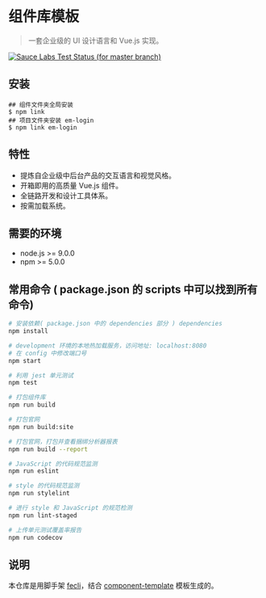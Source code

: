 # 组件库模板

>一套企业级的 UI 设计语言和 Vue.js 实现。

[![Sauce Labs Test Status (for master branch)](https://badges.herokuapp.com/browsers?googlechrome=7&firefox=7&microsoftedge=10&iexplore=9&safari=10.10)](https://saucelabs.com/u/_wmhilton)

## 安装

```
## 组件文件夹全局安装
$ npm link
## 项目文件夹安装 em-login
$ npm link em-login
```

## 特性

- 提炼自企业级中后台产品的交互语言和视觉风格。
- 开箱即用的高质量 Vue.js 组件。
- 全链路开发和设计工具体系。
- 按需加载系统。

## 需要的环境

- node.js >= 9.0.0
- npm >= 5.0.0

## 常用命令 ( package.json 的 scripts 中可以找到所有命令)

``` bash
# 安装依赖( package.json 中的 dependencies 部分 ) dependencies
npm install

# development 环境的本地热加载服务，访问地址: localhost:8080
# 在 config 中修改端口号
npm start

# 利用 jest 单元测试
npm test

# 打包组件库
npm run build

# 打包官网
npm run build:site

# 打包官网，打包并查看捆绑分析器报表
npm run build --report

# JavaScript 的代码规范监测
npm run eslint

# style 的代码规范监测
npm run stylelint

# 进行 style 和 JavaScript 的规范检测
npm run lint-staged

# 上传单元测试覆盖率报告
npm run codecov
```

## 说明

本仓库是用脚手架 [fecli](https://github.com/fe6/fecli)，结合 [component-template](https://github.com/fe6/component-template) 模板生成的。
